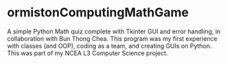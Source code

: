 # ormistonComputingMathGame
A simple Python Math quiz complete with Tkinter GUI and error handling, in collaboration with Bun Thong Chea. This program was my first experience with classes (and OOP), coding as a team, and creating GUIs on Python. This was part of my NCEA L3 Computer Science project.
